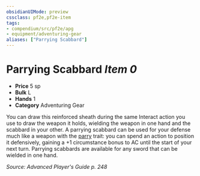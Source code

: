 ```yaml
---
obsidianUIMode: preview
cssclass: pf2e,pf2e-item
tags:
- compendium/src/pf2e/apg
- equipment/adventuring-gear
aliases: ["Parrying Scabbard"]
---
```

# Parrying Scabbard *Item 0*  

- **Price** 5 sp
- **Bulk** L
- **Hands** 1
- **Category** Adventuring Gear

You can draw this reinforced sheath during the same Interact action you use to draw the weapon it holds, wielding the weapon in one hand and the scabbard in your other. A parrying scabbard can be used for your defense much like a weapon with the [parry](parry.md) trait: you can spend an action to position it defensively, gaining a +1 circumstance bonus to AC until the start of your next turn. Parrying scabbards are available for any sword that can be wielded in one hand.

*Source: Advanced Player's Guide p. 248*